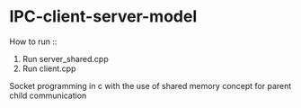 IPC-client-server-model
=======================

How to run ::

1. Run server_shared.cpp 
2. Run client.cpp 

Socket programming in c with the use of shared memory concept for parent child communication






